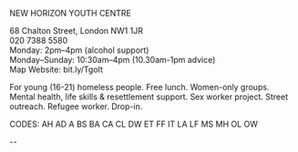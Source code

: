 NEW HORIZON YOUTH CENTRE

68 Chalton Street, London NW1 1JR  
020 7388 5580  
Monday: 2pm–4pm (alcohol support)  
Monday–Sunday: 10:30am–4pm (10.30am-1pm advice)  
Map   Website: bit.ly/TgoIt  

For young (16-21) homeless people. Free lunch. Women-only groups. Mental health, life skills & resettlement support. Sex worker project. Street outreach. Refugee worker. Drop-in.

CODES: AH AD A BS BA CA CL DW ET FF IT LA LF MS MH OL OW

--
